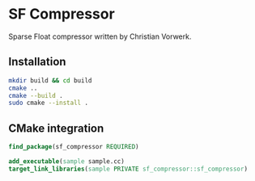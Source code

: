 # SF Compressor

Sparse Float compressor written by Christian Vorwerk.

## Installation

```bash
mkdir build && cd build
cmake ..
cmake --build .
sudo cmake --install .
```

## CMake integration

```cmake
find_package(sf_compressor REQUIRED)

add_executable(sample sample.cc)
target_link_libraries(sample PRIVATE sf_compressor::sf_compressor)
```
